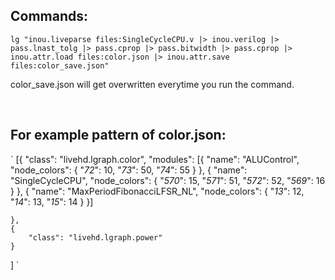 ## Commands:

`
lg "inou.liveparse files:SingleCycleCPU.v |> inou.verilog |> pass.lnast_tolg |> pass.cprop |> pass.bitwidth |> pass.cprop |> inou.attr.load files:color.json |> inou.attr.save files:color_save.json"
`

color_save.json will get overwritten everytime you run the command.

<br>

## For example pattern of color.json:
`
[{
		"class": "livehd.lgraph.color",
		"modules": [{
			"name": "ALUControl",
			"node_colors": {
				"_72_": 10,
				"_73_": 50,
        "_74_": 55
			}
		}, {
			"name": "SingleCycleCPU",
			"node_colors": {
				"_570_": 15,
				"_571_": 51,
        "_572_": 52,
        "_569_": 16
			}
		}, {
    "name": "MaxPeriodFibonacciLFSR_NL",
    "node_colors": {
      "_13_": 12,
      "_14_": 13,
      "_15_": 14
    }
    }]

	},
	{
		"class": "livehd.lgraph.power"
	}
]
`
